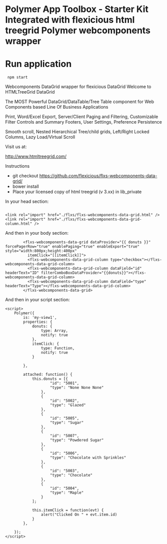 # Polymer App Toolbox - Starter Kit Integrated with flexicious html treegrid Polymer webcomponents wrapper

# Run application
` npm start`

Webcomponents DataGrid wrapper for flexicious DataGrid
Welcome to HTMLTreeGrid DataGrid

The MOST Powerful DataGrid/DataTable/Tree Table component for Web Components based Line Of Business Applications

Print, Word/Excel Export, Server/Client Paging and Filtering, Customizable Filter Controls and Summary Footers, User Settings, Preference Persistence

Smooth scroll, Nested Hierarchical Tree/child grids, Left/Right Locked Columns, Lazy Load/Virtual Scroll

Visit us at:

http://www.htmltreegrid.com/

Instructions

* git checkout https://github.com/flexicious/flxs-webcomponents-data-grid/
* bower install
* Place your licensed copy of html treegrid (v 3.xx) in lib_private 


In your head section:
```

<link rel="import" href="./flxs/flxs-webcomponents-data-grid.html" />
<link rel="import" href="./flxs/flxs-webcomponents-data-grid-column.html" />
```
And then in your body section:
```
        <flxs-webcomponents-data-grid dataProvider="{{ donuts }}" forcePagerRow="true" enablePaging="true" enableExport="true" style="width:800px;height:400px"
          itemClick="[[itemClick]]">
          <flxs-webcomponents-data-grid-column type="checkbox"></flxs-webcomponents-data-grid-column>
          <flxs-webcomponents-data-grid-column dataField="id" headerText="ID" filterComboBoxDataProvider="{{donuts}}"></flxs-webcomponents-data-grid-column>
          <flxs-webcomponents-data-grid-column dataField="type" headerText="Type"></flxs-webcomponents-data-grid-column>
        </flxs-webcomponents-data-grid>
```    
 And then in your script section:
```
<script>
    Polymer({
        is: 'my-view1',
        properties: {
            donuts: {
                type: Array,
                notify: true
            },
            itemClick: {
                type: Function,
                notify: true
            }

        },

        attached: function() {
            this.donuts = [{
                    "id": "5001",
                    "type": "None None None"
                },
                {
                    "id": "5002",
                    "type": "Glazed"
                },
                {
                    "id": "5005",
                    "type": "Sugar"
                },
                {
                    "id": "5007",
                    "type": "Powdered Sugar"
                },
                {
                    "id": "5006",
                    "type": "Chocolate with Sprinkles"
                },
                {
                    "id": "5003",
                    "type": "Chocolate"
                },
                {
                    "id": "5004",
                    "type": "Maple"
                }
            ];

            this.itemClick = function(evt) {
                alert("Clicked On " + evt.item.id)
            }
        },

    });
</script>
    
    
